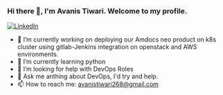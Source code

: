 ### Hi there 👋, I'm Avanis Tiwari. Welcome to my profile.
[
![LinkedIn](https://camo.githubusercontent.com/93ca47e21e17f622a41d26d599e008e4c30b8a322186f18019bc43d54f57b0c9/68747470733a2f2f696d672e736869656c64732e696f2f62616467652f2d4c696e6b6564496e2d3065373661383f7374796c653d666c61742d737175617265266c6f676f3d4c696e6b6564696e266c6f676f436f6c6f723d7768697465)](https://www.linkedin.com/in/avanis-tiwari/)

- 🔭 I’m currently working on deploying our Amdocs neo product on k8s cluster using gitlab-Jenkins integration on openstack and AWS environments.
- 🌱 I’m currently learning python
- 🤔 I’m looking for help with DevOps Roles
- 💬 Ask me anthing about DevOps, I'd try and help.
- 📫 How to reach me: avanistiwari268@gmail.com
